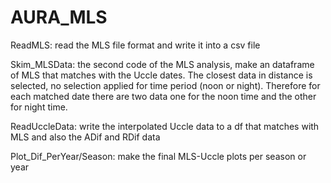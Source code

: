 # AURA_MLS

ReadMLS: read the MLS file format and write it into a csv file

Skim_MLSData: the second code of the MLS analysis, make an dataframe of MLS that matches with the Uccle dates.
The closest data in distance is selected, no selection applied for time period (noon or night). Therefore for each matched date 
there are two data one for the noon time and the other for night time.

ReadUccleData: write the interpolated Uccle data to a df that matches with MLS and also the ADif and RDif data

Plot_Dif_PerYear/Season: make the final MLS-Uccle plots per season or year
